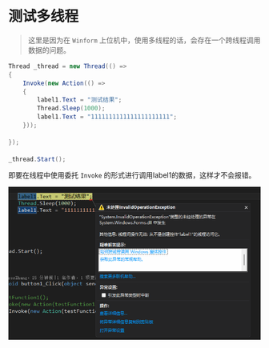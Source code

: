 # 测试多线程

> 这里是因为在 `Winform` 上位机中，使用多线程的话，会存在一个跨线程调用数据的问题。

```C#
Thread _thread = new Thread(() =>
{
    Invoke(new Action(() =>
    {
        label1.Text = "测试结果";
        Thread.Sleep(1000);
        label1.Text = "1111111111111111111111";
    }));

});

_thread.Start();
```

即要在线程中使用委托 `Invoke` 的形式进行调用label1的数据，这样才不会报错。

![image-20220523115737843](ReadMe/image-20220523115737843.png)
